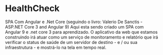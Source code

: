 # HealthCheck
SPA Com Angular e .Net Core (seguindo o livro: Valerio De Sanctis - ASP.NET Core 3 and Angular 9)
Aqui esta sendo criado um SPA com Angular 9 e .net core 3 para aprendizado.
O aplicativo da web que estamos construindo irá atuar como um serviço de monitoramento e relatório que irá verificar o status de saúde de um servidor de destino - e / ou sua infraestrutura - e mostrá-lo na tela em tempo real.
